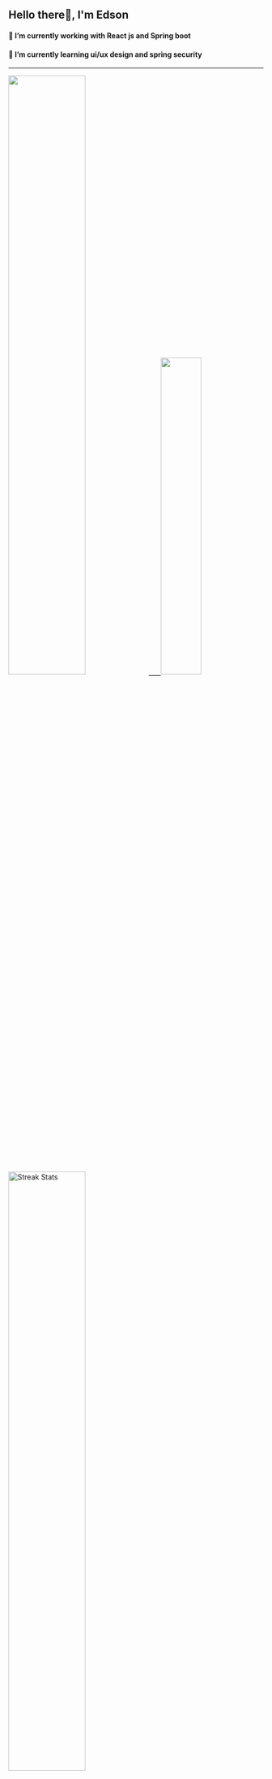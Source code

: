 
## Hello there👋, I'm Edson 

#### 🔭 I’m currently working with React js and Spring boot 
#### 🌱 I’m currently learning ui/ux design and spring security
---
    
  

 <p align="left">
  <a href="https://github.com/EdsonNhancale">
  <img width=55% src="https://github-readme-stats.vercel.app/api?username=EdsonNhancale&show_icons=true&theme=dracula&include_all_commits=true&count_private=true"/>&nbsp;&nbsp;&nbsp;&nbsp;&nbsp;
  <img  width=40% src="https://github-readme-stats.vercel.app/api/top-langs/?username=EdsonNhancale&layout=compact&langs_count=7&theme=dracula"/>
</p>

  <p align="left">
    <a href="https://github.com/EdsonNhancale"><img width=55% alt="Streak Stats" src="https://github-readme-streak-stats.herokuapp.com/?user=EdsonNhancale&theme=dracula"/></a>
   </p>

 
 <!--START_SECTION:waka-->

```text
From: 16 November 2022 - To: 04 March 2023

Total Time: 230 hrs 35 mins

JavaScript       189 hrs 53 mins ████████████████████▓░░░░   82.35 %
Dart             14 hrs 6 mins   █▓░░░░░░░░░░░░░░░░░░░░░░░   06.12 %
Java             6 hrs 48 mins   ▓░░░░░░░░░░░░░░░░░░░░░░░░   02.95 %
Other            4 hrs 56 mins   ▓░░░░░░░░░░░░░░░░░░░░░░░░   02.14 %
```

<!--END_SECTION:waka-->

<div> 
  <a href="www.linkedin.com/in/edson-nhancale-7849781a6" target="_blank"><img src="https://img.shields.io/badge/-LinkedIn-%230077B5?style=for-the-badge&logo=linkedin&logoColor=white" target="_blank"></a> 

</div>

